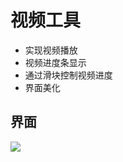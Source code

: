# 视频工具

- 实现视频播放
- 视频进度条显示
- 通过滑块控制视频进度
- 界面美化
  
## 界面
![](https://img2024.cnblogs.com/blog/2734270/202503/2734270-20250304140158918-1750290754.png)

